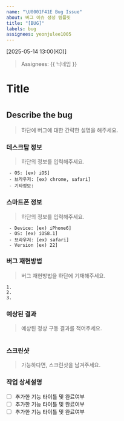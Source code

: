 ```yaml
---
name: "\U0001F41E Bug Issue"
about: 버그 이슈 생성 템플릿
title: "[BUG]"
labels: bug
assignees: yeonjulee1005
---
```


[2025-05-14 13:00(KO)]
> Assignees: {{ 닉네임 }}

# Title
> #

## Describe the bug
> 하단에 버그에 대한 간략한 설명을 해주세요.

### 데스크탑 정보
> 하단의 정보를 입력해주세요.

```
 - OS: [ex) iOS]
 - 브라우저: [ex) chrome, safari]
 - 기타정보:
```

### 스마트폰 정보
> 하단의 정보를 입력해주세요.

```
 - Device: [ex) iPhone6]
 - OS: [ex) iOS8.1]
 - 브라우저: [ex) safari]
 - Version [ex) 22]
```

### 버그 재현방법
> 버그 재현방법을 하단에 기재해주세요.

```
1.
2.
3.
```

### 예상된 결과
> 예상된 정상 구동 결과를 적어주세요.

```

```

### 스크린샷
> 가능하다면, 스크린샷을 남겨주세요.

### 작업 상세설명
- [ ] 추가한 기능 타이틀 및 완료여부
- [ ] 추가한 기능 타이틀 및 완료여부
- [ ] 추가한 기능 타이틀 및 완료여부
